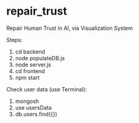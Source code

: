 # repair_trust
Repair Human Trust in AI, via Visualization System

Steps:
1. cd backend
2. node populateDB.js
3. node server.js
4. cd frontend
5. npm start

Check user data (use Terminal):
1. mongosh
2. use usersData
3. db.users.find({})

